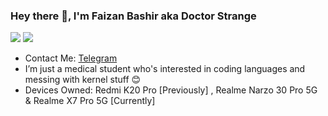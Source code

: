 <h3> Hey there 🤝, I'm Faizan Bashir aka Doctor Strange </h3> 
<img src="https://visitor-badge.glitch.me/badge?page_id=thefaizanbashir.visitor-badge.issue.1" />

<img src="https://github-readme-stats.vercel.app/api?username=thefaizanbashir&show_icons=true&theme=tokyonight&hide_title=true" />

- Contact Me: [Telegram](https://t.me/the_doctorstrange)
- I’m just a medical student who's interested in coding languages and messing with kernel stuff 😊
- Devices Owned: Redmi K20 Pro [Previously] , Realme Narzo 30 Pro 5G & Realme X7 Pro 5G [Currently]
